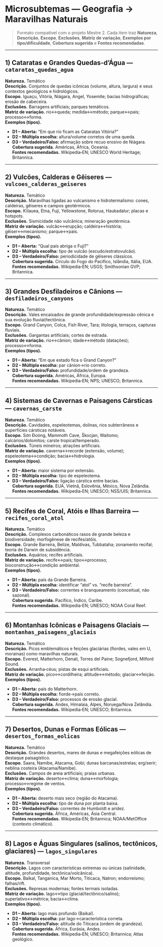 # Microsubtemas — Geografia → Maravilhas Naturais

> Formato compatível com o projeto Mestre 2. Cada item traz **Natureza**, **Descrição**, **Escopo**, **Exclusões**, **Matriz de variação**, **Exemplos por tipo/dificuldade**, **Cobertura sugerida** e **Fontes recomendadas**.

---

## 1) Cataratas e Grandes Quedas-d’Água — `cataratas_quedas_agua`
**Natureza.** Temático  
**Descrição.** Conjuntos de quedas icônicas (volume, altura, largura) e seus contextos geológicos e hidrológicos.  
**Escopo.** Iguaçu, Vitória, Niágara, Angel, Yosemite; bacias hidrográficas; erosão de cabeceira.  
**Exclusões.** Barragens artificiais; parques temáticos.  
**Matriz de variação.** rio↔queda; medida↔método; parque↔país; processo↔forma.  
**Exemplos (tipos).**  
- **D1 – Aberta:** “Em que rio ficam as Cataratas Vitória?”  
- **D2 – Múltipla escolha:** altura/volume corretos de uma queda.  
- **D3 – Verdadeiro/Falso:** afirmação sobre recuo erosivo de Niágara.  
**Cobertura sugerida.** Américas, África, Oceania.  
**Fontes recomendadas.** Wikipedia‑EN; UNESCO World Heritage; Britannica.

---

## 2) Vulcões, Calderas e Gêiseres — `vulcoes_calderas_geiseres`
**Natureza.** Temático  
**Descrição.** Maravilhas ligadas ao vulcanismo e hidrotermalismo: cones, caldeiras, gêiseres e campos geotérmicos.  
**Escopo.** Kīlauea, Etna, Fuji, Yellowstone, Rotorua, Haukadalur; placas e hotspots.  
**Exclusões.** Sismicidade não vulcânica; mineração geotérmica.  
**Matriz de variação.** vulcão↔erupção; caldeira↔história; gêiser↔mecanismo; parque↔país.  
**Exemplos (tipos).**  
- **D1 – Aberta:** “Qual país abriga o Fuji?”  
- **D2 – Múltipla escolha:** tipo de vulcão (escudo/estratovulcão).  
- **D3 – Verdadeiro/Falso:** periodicidade de gêiseres clássicos.  
**Cobertura sugerida.** Círculo do Fogo do Pacífico, Islândia, Itália, EUA.  
**Fontes recomendadas.** Wikipedia‑EN; USGS; Smithsonian GVP; Britannica.

---

## 3) Grandes Desfiladeiros e Cânions — `desfiladeiros_canyons`
**Natureza.** Temático  
**Descrição.** Vales encaixados de grande profundidade/expressão cênica e sua evolução fluvial/tectônica.  
**Escopo.** Grand Canyon, Colca, Fish River, Tara; litologia, terraços, capturas fluviais.  
**Exclusões.** Gargantas artificiais; cortes de estrada.  
**Matriz de variação.** rio↔cânion; idade↔método (datações); processo↔forma.  
**Exemplos (tipos).**  
- **D1 – Aberta:** “Em que estado fica o Grand Canyon?”  
- **D2 – Múltipla escolha:** par cânion→rio correto.  
- **D3 – Verdadeiro/Falso:** profundidade/ordem de grandeza.  
**Cobertura sugerida.** Américas, África, Europa.  
**Fontes recomendadas.** Wikipedia‑EN; NPS; UNESCO; Britannica.

---

## 4) Sistemas de Cavernas e Paisagens Cársticas — `cavernas_carste`
**Natureza.** Temático  
**Descrição.** Cavidades, espeleotemas, dolinas, rios subterrâneos e superfícies cársticas notáveis.  
**Escopo.** Sơn Đoòng, Mammoth Cave, Škocjan, Waitomo; calcários/dolomitos; carste tropical/temperado.  
**Exclusões.** Túneis mineiros; atrações artificiais.  
**Matriz de variação.** caverna↔recorde (extensão, volume); espeleotema↔condição; bacia↔hidrologia.  
**Exemplos (tipos).**  
- **D1 – Aberta:** maior sistema por extensão.  
- **D2 – Múltipla escolha:** tipo de espeleotema.  
- **D3 – Verdadeiro/Falso:** ligação cárstica entre bacias.  
**Cobertura sugerida.** EUA, Vietnã, Eslovênia, México, Nova Zelândia.  
**Fontes recomendadas.** Wikipedia‑EN; UNESCO; NSS/UIS; Britannica.

---

## 5) Recifes de Coral, Atóis e Ilhas Barreira — `recifes_coral_atol`
**Natureza.** Temático  
**Descrição.** Complexos carbonáticos rasos de grande beleza e biodiversidade; morfogênese de recifes/atóis.  
**Escopo.** Grande Barreira, Belize, Maldivas, Tubbataha; zonamento recifal; teoria de Darwin de subsidência.  
**Exclusões.** Aquários; recifes artificiais.  
**Matriz de variação.** recife↔país; tipo↔processo; bioconstrução↔condição ambiental.  
**Exemplos (tipos).**  
- **D1 – Aberta:** país da Grande Barreira.  
- **D2 – Múltipla escolha:** identificar “atol” vs. “recife barreira”.  
- **D3 – Verdadeiro/Falso:** correntes e branqueamento (conceitual, não sazonal).  
**Cobertura sugerida.** Pacífico, Índico, Caribe.  
**Fontes recomendadas.** Wikipedia‑EN; UNESCO; NOAA Coral Reef.

---

## 6) Montanhas Icônicas e Paisagens Glaciais — `montanhas_paisagens_glaciais`
**Natureza.** Temático  
**Descrição.** Picos emblemáticos e feições glaciárias (fiordes, vales em U, morainas) como maravilhas naturais.  
**Escopo.** Everest, Matterhorn, Denali, Torres del Paine; Sognefjord, Milford Sound.  
**Exclusões.** Arranha‑céus; pistas de esqui artificiais.  
**Matriz de variação.** pico↔cordilheira; altitude↔método; glaciar↔feição.  
**Exemplos (tipos).**  
- **D1 – Aberta:** país do Matterhorn.  
- **D2 – Múltipla escolha:** fiorde→país correto.  
- **D3 – Verdadeiro/Falso:** processos de erosão glacial.  
**Cobertura sugerida.** Andes, Himalaia, Alpes, Noruega/Nova Zelândia.  
**Fontes recomendadas.** Wikipedia‑EN; UNESCO; Britannica.

---

## 7) Desertos, Dunas e Formas Eólicas — `desertos_formas_eolicas`
**Natureza.** Temático  
**Descrição.** Grandes desertos, mares de dunas e megafeições eólicas de destaque paisagístico.  
**Escopo.** Saara, Namibe, Atacama, Gobi; dunas barcanas/estrelas; erg/serir; neblina costeira (Atacama/Namibe).  
**Exclusões.** Campos de areia artificiais; praias urbanas.  
**Matriz de variação.** deserto↔clima; duna↔morfologia; processo↔regime de ventos.  
**Exemplos (tipos).**  
- **D1 – Aberta:** deserto mais seco (região do Atacama).  
- **D2 – Múltipla escolha:** tipo de duna por planta baixa.  
- **D3 – Verdadeiro/Falso:** correntes de Humboldt e aridez.  
**Cobertura sugerida.** África, Américas, Ásia Central.  
**Fontes recomendadas.** Wikipedia‑EN; Britannica; NOAA/MetOffice (contexto climático).

---

## 8) Lagos e Águas Singulares (salinos, tectônicos, glaciares) — `lagos_singulares`
**Natureza.** Transversal  
**Descrição.** Lagos com características extremas ou únicas (salinidade, altitude, profundidade, tectônica/volcânica).  
**Escopo.** Baikal, Tanganica, Mar Morto, Titicaca, Natron; endorreísmo; falhas/rift.  
**Exclusões.** Represas modernas; fontes termais isoladas.  
**Matriz de variação.** lago↔tipo (glacial/tectônico/salino); superlativo↔métrica; bacia↔clima.  
**Exemplos (tipos).**  
- **D1 – Aberta:** lago mais profundo (Baikal).  
- **D2 – Múltipla escolha:** par lago→característica correta.  
- **D3 – Verdadeiro/Falso:** altitude do Titicaca (ordem de grandeza).  
**Cobertura sugerida.** África, Eurásia, Andes.  
**Fontes recomendadas.** Wikipedia‑EN; UNESCO; Britannica; Atlas geológico.

